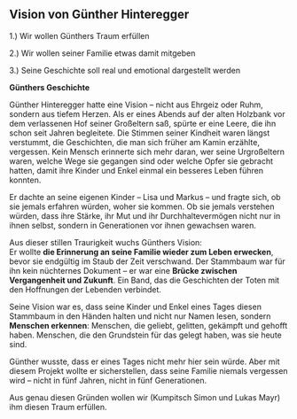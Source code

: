 ## Vision von Günther Hinteregger

1.) Wir wollen Günthers Traum erfüllen

2.) Wir wollen seiner Familie etwas damit mitgeben

3.) Seine Geschichte soll real und emotional dargestellt werden

**Günthers Geschichte**

Günther Hinteregger hatte eine Vision – nicht aus Ehrgeiz oder Ruhm, sondern aus tiefem Herzen. Als er eines Abends auf der alten Holzbank vor dem verlassenen Hof seiner Großeltern saß, spürte er eine Leere, die ihn schon seit Jahren begleitete. Die Stimmen seiner Kindheit waren längst verstummt, die Geschichten, die man sich früher am Kamin erzählte, vergessen. Kein Mensch erinnerte sich mehr daran, wer seine Urgroßeltern waren, welche Wege sie gegangen sind oder welche Opfer sie gebracht hatten, damit ihre Kinder und Enkel einmal ein besseres Leben führen konnten.

Er dachte an seine eigenen Kinder – Lisa und Markus – und fragte sich, ob sie jemals erfahren würden, woher sie kommen. Ob sie jemals verstehen würden, dass ihre Stärke, ihr Mut und ihr Durchhaltevermögen nicht nur in ihnen selbst, sondern in Generationen vor ihnen gewachsen waren.  

Aus dieser stillen Traurigkeit wuchs Günthers Vision:  
Er wollte **die Erinnerung an seine Familie wieder zum Leben erwecken**, bevor sie endgültig im Staub der Zeit verschwand. Der Stammbaum war für ihn kein nüchternes Dokument – er war eine **Brücke zwischen Vergangenheit und Zukunft**. Ein Band, das die Geschichten der Toten mit den Hoffnungen der Lebenden verbindet.  

Seine Vision war es, dass seine Kinder und Enkel eines Tages diesen Stammbaum in den Händen halten und nicht nur Namen lesen, sondern **Menschen erkennen**: Menschen, die geliebt, gelitten, gekämpft und gehofft haben. Menschen, die den Grundstein für das gelegt haben, was sie heute sind.  

Günther wusste, dass er eines Tages nicht mehr hier sein würde. Aber mit diesem Projekt wollte er sicherstellen, dass seine Familie niemals vergessen wird – nicht in fünf Jahren, nicht in fünf Generationen.

Aus genau diesen Gründen wollen wir (Kumpitsch Simon und Lukas Mayr) ihm diesen Traum erfüllen.